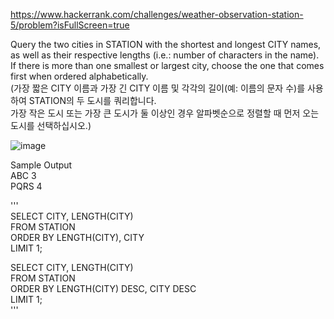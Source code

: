 https://www.hackerrank.com/challenges/weather-observation-station-5/problem?isFullScreen=true  

Query the two cities in STATION with the shortest and longest CITY names, as well as their respective lengths (i.e.: number of characters in the name).  
If there is more than one smallest or largest city, choose the one that comes first when ordered alphabetically.  
(가장 짧은 CITY 이름과 가장 긴 CITY 이름 및 각각의 길이(예: 이름의 문자 수)를 사용하여 STATION의 두 도시를 쿼리합니다.  
가장 작은 도시 또는 가장 큰 도시가 둘 이상인 경우 알파벳순으로 정렬할 때 먼저 오는 도시를 선택하십시오.)  

![image](https://github.com/Jihoon0309/SQL/assets/130656475/93cfbf4a-4b7d-42aa-8e33-54e1c8e84b2e)  

Sample Output  
ABC 3  
PQRS 4  


'''  
SELECT CITY, LENGTH(CITY)  
FROM STATION  
ORDER BY LENGTH(CITY), CITY  
LIMIT 1;  

SELECT CITY, LENGTH(CITY)  
FROM STATION  
ORDER BY LENGTH(CITY) DESC, CITY DESC  
LIMIT 1;  
'''
